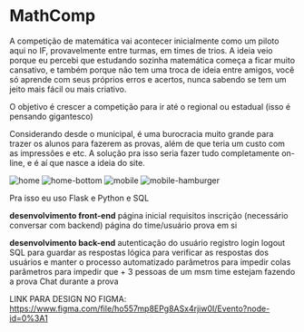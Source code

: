 # MathComp

A competição de matemática vai acontecer inicialmente como um piloto aqui no IF, provavelmente entre turmas, em times de trios. A ideia veio porque eu percebi que estudando sozinha matemática começa a ficar muito cansativo, e também porque não tem uma troca de ideia entre amigos, você só aprende com seus próprios erros e acertos, nunca sabendo se tem um jeito mais fácil ou mais criativo.

O objetivo é crescer a competição para ir até o regional ou estadual (isso é pensando gigantesco)

Considerando desde o municipal, é uma burocracia muito grande para trazer os alunos para fazerem as provas, além de que teria um custo com as impressões e etc. A solução pra isso seria fazer tudo completamente on-line, e é aí que nasce a ideia do site.

![home](https://user-images.githubusercontent.com/74190963/171970996-da928829-0809-444f-97ba-1878bb2adcf2.png)
![home-bottom](https://user-images.githubusercontent.com/74190963/171970998-16859447-5554-4307-acb8-8d62fc057540.png)
![mobile](https://user-images.githubusercontent.com/74190963/171970999-6bab10a4-5b58-43ca-802a-fc3407594c63.png)
![mobile-hamburger](https://user-images.githubusercontent.com/74190963/171971000-a8fc46cb-4ce0-423e-8d6d-37707e345d87.png)

Pra isso eu uso Flask e Python e SQL


<strong>desenvolvimento front-end</strong>
página inicial
requisitos 
inscrição (necessário conversar com backend)
página do time/usuário
prova em si

<strong>desenvolvimento back-end</strong>
autenticação do usuário 
registro
login
logout
SQL para guardar as respostas 
lógica para verificar as respostas dos usuários e manter o processo automatizado 
parâmetros para impedir colas
parâmetros para impedir que + 3 pessoas de um msm time estejam fazendo a prova
Chat durante a prova

LINK PARA DESIGN NO FIGMA: https://www.figma.com/file/ho557mp8EPg8ASx4rjiw0I/Evento?node-id=0%3A1
